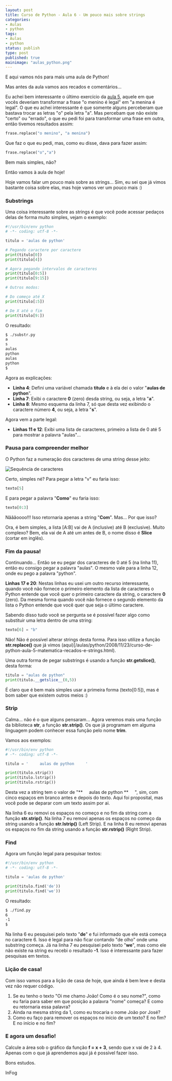 ```yaml
---
layout: post
title: Curso de Python - Aula 6 - Um pouco mais sobre strings
categories:
- Aulas
- python
tags:
- Aulas
- python
status: publish
type: post
published: true
mainimage: "aulas_python.png"
---
```



E aqui vamos nós para mais uma aula de Python!

Mas antes da aula vamos aos recados e comentários...

Eu achei bem interessante o último exercício da [aula 5](/aulas/python/2008/11/23/curso-de-python-aula-5-matematica-recados-e-strings.html), aquele em que vocês deveriam transformar a frase "o menino é legal" em "a menina é legal". O que eu achei interessante é que somente alguns perceberam que bastava trocar as letras "o" pela letra "a". Mas percebam que não existe "certo" ou "errado", o que eu pedi foi para transformar uma frase em outra, então tivemos resultados assim:

```python
frase.replace("o menino", "a menina")
```

Que faz o que eu pedi, mas, como eu disse, dava para fazer assim:

```python
frase.replace("o","a")
```

Bem mais simples, não?

Então vamos à aula de hoje!

Hoje vamos falar um pouco mais sobre as strings... Sim, eu sei que já vimos bastante coisa sobre elas, mas hoje vamos ver um pouco mais :)

### Substrings

Uma coisa interessante sobre as strings é que você pode acessar pedaços delas de forma muito simples, vejam o exemplo:

```python
#!/usr/bin/env python
# -*- coding: utf-8 -*-

titulo = 'aulas de python'

# Pegando caractere por caractere
print(titulo[0])
print(titulo[4])

# Agora pegando intervalos de caracteres
print(titulo[0:5])
print(titulo[9:15])

# Outros modos:

# Do começo até X
print(titulo[:5])

# De X até o fim
print(titulo[9:])
```

O resultado:

```sh
$ ./substr.py
a
s
aulas
python
aulas
python
$
```

Agora as explicações:

- **Linha 4**: Defini uma variável chamada **titulo** e à ela dei o valor "**aulas de python**".
- **Linha 7**: Exibi o caractere **0** (zero) desda string, ou seja, a letra "**a**".
- **Linha 8**: Mesmo esquema da linha 7, só que desta vez exibindo o caractere número **4**, ou seja, a letra "**s**".

Agora vem a parte legal:

- **Linhas 11 e 12**: Exibi uma lista de caracteres, primeiro a lista de 0 até 5 para mostrar a palavra "aulas"...

### Pausa para compreender melhor

O Python faz a numeração dos caracteres de uma string desse jeito:

![Sequência de caracteres](http://evaldojunior.com.br/blog/wp-content/uploads/2008/11/seqcar.png)

Certo, simples né? Para pegar a letra "v" eu faria isso:

```python
texto[5]
```

E para pegar a palavra "**Como**" eu faria isso:

```python
texto[0:3]
```

Nãããoooo!!! Isso retornaria apenas a string "**Com**". Mas... Por que isso?

Ora, é bem simples, a lista [A:B] vai de A (inclusive) até B (exclusive). Muito complexo? Bem, ela vai de A até um antes de B, o nome disso é **Slice** (cortar em inglês).

### Fim da pausa!

Continuando... Então se eu pegar dos caracteres de 0 até 5 (na linha 11), então eu consigo pegar a palavra "aulas". O mesmo vale para a linha 12, onde eu pego a palavra "python".

**Linhas 17 e 20**: Nestas linhas eu usei um outro recurso interessante, quando você não fornece o primeiro elemento da lista de caracteres o Python entende que você quer o primeiro caractere da string, o caractere **0** (zero). Da mesma forma quando você não fornece o segundo elemento da lista o Python entende que você quer que seja o último caractere.

Sabendo disso tudo você se pergunta se é possível fazer algo como substituir uma letra dentro de uma string:

```python
texto[6] = "b"
```

Não! Não é possível alterar strings desta forma. Para isso utilize a função **str.replace()** que já vimos (aqui)[/aulas/python/2008/11/23/curso-de-python-aula-5-matematica-recados-e-strings.html).

Uma outra forma de pegar substrings é usando a função **str.__getslice__()**, desta forma:

```python
titulo = "aulas de python"
print(titulo.__getslice__(0,5))
```
É claro que é bem mais simples usar a primeira forma (texto[0:5]), mas é bom saber que existem outros meios :)

### Strip

Calma... não é o que alguns pensaram... Agora veremos mais uma função da biblioteca **str**, a função **str.strip()**. Os que já programam em alguma linguagem podem conhecer essa função pelo nome **trim**.

Vamos aos exemplos:

```python
#!/usr/bin/env python
# -*- coding: utf-8 -*-

titulo = '     aulas de python     '

print(titulo.strip())
print(titulo.lstrip())
print(titulo.rstrip())
```

Desta vez a string tem o valor de "**&nbsp;&nbsp;&nbsp;&nbsp;&nbsp;aulas de python **&nbsp;&nbsp;&nbsp;&nbsp;&nbsp;", sim, com cinco espaços em branco antes e depois do texto. Aqui foi proposital, mas você pode se deparar com um texto assim por ai.

Na linha 6 eu removi os espaços no começo e no fim da string com a função **str.strip()**.
Na linha 7 eu removi apenas os espaços no começo da string usando a função **str.lstrip()** (Left Strip).
E na linha 8 eu removi apenas os espaços no fim da string usando a função **str.rstrip()** (Right Strip).

### Find

Agora um função legal para pesquisar textos:

```python
#!/usr/bin/env python
# -*- coding: utf-8 -*-

titulo = 'aulas de python'

print(titulo.find('de'))
print(titulo.find('we'))
```

O resultado:

```sh
$ ./find.py
6
-1
$
```

Na linha 6 eu pesquisei pelo texto "**de**" e fui informado que ele está começa no caractere 6. Isso é legal para não ficar contando "de olho" onde uma substring começa.
Já na linha 7 eu pesquisei pelo texto "**we**", mas como ele não existe na string eu recebi o resultado **-1**. Isso é interessante para fazer pesquisas em textos.

### Lição de casa!

Com isso vamos para a lição de casa de hoje, que ainda é bem leve e desta vez não requer código.

1. Se eu tenho o texto "Oi me chamo João! Como é o seu nome?", como eu faria para saber em que posição a palavra "nome" começa? E como eu retornaria essa palavra?
2. Ainda na mesma string da 1, como eu trocaria o nome João por José?
3. Como eu faço para remover os espaços no início de um texto? E no fim? E no início e no fim?

### E agora um desafio!

Calcule a área sob o gráfico da função **f = x + 3**, sendo que x vai de 2 à 4. Apenas com o que já aprendemos aqui já é possível fazer isso.

Bons estudos.

InFog
